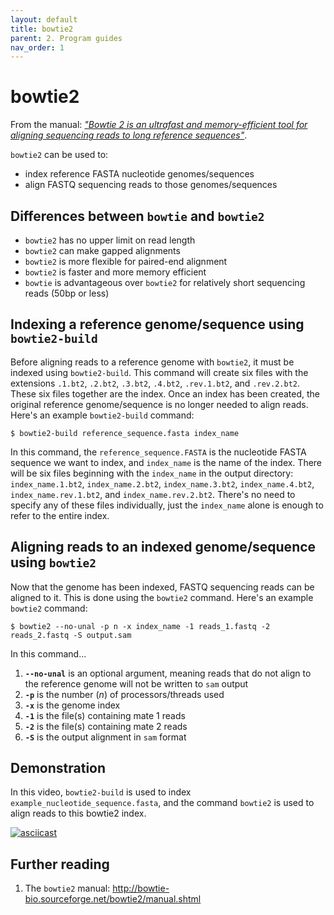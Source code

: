 ```yaml
---
layout: default
title: bowtie2
parent: 2. Program guides
nav_order: 1
---
```


# bowtie2

From the manual: [*"Bowtie 2 is an ultrafast and memory-efficient tool for aligning sequencing reads to long reference sequences"*](http://bowtie-bio.sourceforge.net/bowtie2/manual.shtml).

`bowtie2` can be used to:
- index reference FASTA nucleotide genomes/sequences
- align FASTQ sequencing reads to those genomes/sequences

## Differences between `bowtie` and `bowtie2`

- `bowtie2` has no upper limit on read length
- `bowtie2` can make gapped alignments
- `bowtie2` is more flexible for paired-end alignment
- `bowtie2` is faster and more memory efficient
- `bowtie` is advantageous over `bowtie2` for relatively short sequencing reads (50bp or less)

## Indexing a reference genome/sequence using `bowtie2-build`

Before aligning reads to a reference genome with `bowtie2`, it must be indexed using `bowtie2-build`.
This command will create six files with the extensions `.1.bt2`, `.2.bt2`, `.3.bt2`, `.4.bt2`, `.rev.1.bt2`, and `.rev.2.bt2`.
These six files together are the index.
Once an index has been created, the original reference genome/sequence is no longer needed to align reads.
Here's an example `bowtie2-build` command:

```
$ bowtie2-build reference_sequence.fasta index_name
```

In this command, the `reference_sequence.FASTA` is the nucleotide FASTA sequence we want to index, and `index_name` is the name of the index.
There will be six files beginning with the `index_name` in the output directory: `index_name.1.bt2`, `index_name.2.bt2`, `index_name.3.bt2`, `index_name.4.bt2`, `index_name.rev.1.bt2`, and `index_name.rev.2.bt2`.
There's no need to specify any of these files individually, just the `index_name` alone is enough to refer to the entire index.

## Aligning reads to an indexed genome/sequence using `bowtie2`

Now that the genome has been indexed, FASTQ sequencing reads can be aligned to it.
This is done using the `bowtie2` command.
Here's an example `bowtie2` command:

```
$ bowtie2 --no-unal -p n -x index_name -1 reads_1.fastq -2 reads_2.fastq -S output.sam
```

In this command...

1. **`--no-unal`** is an optional argument, meaning reads that do not align to the reference genome will not be written to `sam` output
2. **`-p`** is the number (*n*) of processors/threads used
3. **`-x`** is the genome index
4. **`-1`** is the file(s) containing mate 1 reads
5. **`-2`** is the file(s) containing mate 2 reads
6. **`-S`** is the output alignment in `sam` format

## Demonstration

In this video, `bowtie2-build` is used to index `example_nucleotide_sequence.fasta`, and the command `bowtie2` is used to align reads to this bowtie2 index.

[![asciicast](https://asciinema.org/a/306546.svg)](https://asciinema.org/a/306546?autoplay=1)

## Further reading

1. The `bowtie2` manual: <http://bowtie-bio.sourceforge.net/bowtie2/manual.shtml>
